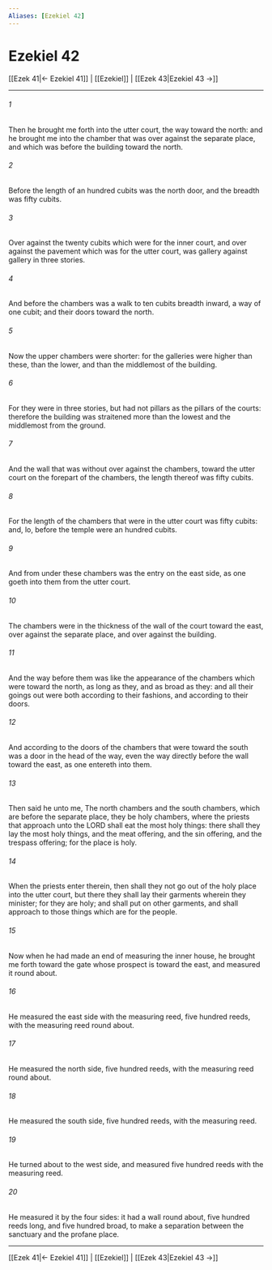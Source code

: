 ```yaml
---
Aliases: [Ezekiel 42]
---
```

# Ezekiel 42

[[Ezek 41|← Ezekiel 41]] | [[Ezekiel]] | [[Ezek 43|Ezekiel 43 →]]
***



###### 1 
Then he brought me forth into the utter court, the way toward the north: and he brought me into the chamber that was over against the separate place, and which was before the building toward the north. 

###### 2 
Before the length of an hundred cubits was the north door, and the breadth was fifty cubits. 

###### 3 
Over against the twenty cubits which were for the inner court, and over against the pavement which was for the utter court, was gallery against gallery in three stories. 

###### 4 
And before the chambers was a walk to ten cubits breadth inward, a way of one cubit; and their doors toward the north. 

###### 5 
Now the upper chambers were shorter: for the galleries were higher than these, than the lower, and than the middlemost of the building. 

###### 6 
For they were in three stories, but had not pillars as the pillars of the courts: therefore the building was straitened more than the lowest and the middlemost from the ground. 

###### 7 
And the wall that was without over against the chambers, toward the utter court on the forepart of the chambers, the length thereof was fifty cubits. 

###### 8 
For the length of the chambers that were in the utter court was fifty cubits: and, lo, before the temple were an hundred cubits. 

###### 9 
And from under these chambers was the entry on the east side, as one goeth into them from the utter court. 

###### 10 
The chambers were in the thickness of the wall of the court toward the east, over against the separate place, and over against the building. 

###### 11 
And the way before them was like the appearance of the chambers which were toward the north, as long as they, and as broad as they: and all their goings out were both according to their fashions, and according to their doors. 

###### 12 
And according to the doors of the chambers that were toward the south was a door in the head of the way, even the way directly before the wall toward the east, as one entereth into them. 

###### 13 
Then said he unto me, The north chambers and the south chambers, which are before the separate place, they be holy chambers, where the priests that approach unto the LORD shall eat the most holy things: there shall they lay the most holy things, and the meat offering, and the sin offering, and the trespass offering; for the place is holy. 

###### 14 
When the priests enter therein, then shall they not go out of the holy place into the utter court, but there they shall lay their garments wherein they minister; for they are holy; and shall put on other garments, and shall approach to those things which are for the people. 

###### 15 
Now when he had made an end of measuring the inner house, he brought me forth toward the gate whose prospect is toward the east, and measured it round about. 

###### 16 
He measured the east side with the measuring reed, five hundred reeds, with the measuring reed round about. 

###### 17 
He measured the north side, five hundred reeds, with the measuring reed round about. 

###### 18 
He measured the south side, five hundred reeds, with the measuring reed. 

###### 19 
He turned about to the west side, and measured five hundred reeds with the measuring reed. 

###### 20 
He measured it by the four sides: it had a wall round about, five hundred reeds long, and five hundred broad, to make a separation between the sanctuary and the profane place.

***
[[Ezek 41|← Ezekiel 41]] | [[Ezekiel]] | [[Ezek 43|Ezekiel 43 →]]
